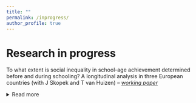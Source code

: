 ```yaml
---
title: ""
permalink: /inprogress/
author_profile: true
---
```


# Research in progress
To what extent is social inequality in school-age achievement determined before and during schooling? A longitudinal analysis in three European countries (with J Skopek and T van Huizen) – [_working paper_](https://osf.io/preprints/socarxiv/yqt6n/)
<details>
<summary>Read more</summary>
</details>

<!--
To what extent is social inequality in school-age achievement determined before and during schooling? A longitudinal analysis in three European countries (with J Skopek and T van Huizen) – [_working paper_](https://osf.io/preprints/socarxiv/yqt6n/)
<details>
  <summary>Read more</summary>
We estimate the degree to which socioeconomic status (SES) gaps in children’s language skills observed in primary schooling are already determined before children enter school in Germany, the Netherlands, and the United Kingdom. We use representative and longitudinal cohort data and apply instrumental variable estimation to deal with measurement error in test scores. Around 60–80 per cent of SES gaps in language at the end of primary school are attributable to gaps settled before formal schooling, while at most 20–40 per cent is attributable to SES operating during the school years. We also show that ignoring measurement error results in a major overestimation of the role of SES during schooling. Our findings suggest that the most effective strategy for reducing social inequality in school-age achievement is reducing inequality before school life starts.
</details>

Inequality at the top. The gender wage gap among the Italian educational elites (with M Triventi) – [_working paper_](https://osf.io/preprints/socarxiv/updgw/)
<details>
<summary>Read more</summary>
Women notoriously get lower wages compared to men. Does a gender wage gap exist also at the top of the educational distribution? Based on population data on two recent cohort of PhD graduates in Italy, we found women’s monthly wages are on average 16% lower than men’s’ after 5–6 years on the labor market. The gender wage gap is even stronger at the very bottom and the top of the wage distribution, around 22% and 19% respectively. Educational pathways before and during PhD studies, occupational characteristics, and the family situation explain almost half of the average women’s penalty and working hours alone one-fifth of it. However, the strongest penalties at the bottom and the top of the wage distribution remain largely unexplained. 
</details>

Do children of immigrants catch up in school? Longitudinal evidence from the UK, the Netherlands and Germany (with T van Huizen and J Skopek) - _on request_
This paper studies the development of language achievement of children with immigrant parents in comparison to those with native-born parents from preschool to end of primary school. We use longitudinal data from the UK, Germany and the Netherlands and apply instrumental variable estimation to address measurement error in test scores. Our findings show that second-generation migrant children are at significant disadvantage before the start of school but on average catch up during primary schooling.  In all three countries, we found no additional migration penalties over the school years when comparing children with immigrant and native-born parents who had the same language achievement at preschool age. In the UK, significant additional premiums are found and children with foreign-born parents outperform children with native-born parents with comparable language skills in preschool. However, the results show substantial heterogeneity by ethnicity and country of origin. Children with Turkish parents is the only migrant group that does not show any sign of catching up but rather experiences additional penalties in achievement during primary schooling.

Social inequality and wage trajectories. A growth curve analysis of Germany and the United States (with R Grotti) – _dratfing_
<details>
<summary>Read more</summary>
</details>

Learning in school or because of school? The causal effect of early schooling on the migrant-nativer gap in achievement (with Jan Skopek) - _drafting_

Die hard. The direct effect of social origin on occupational attainment among PhDs (with F Bernardi) – _drafting_

Does family socioeconomic status compensate for an early entry into school life? Evidence from Germany (with M Espadafor) - _drafting_


-->
